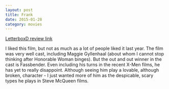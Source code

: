 ```yaml
---
layout: post
title: Frank 
date: 2015-01-28
category: movies
---
```

 
[LetterboxD review link](http://letterboxd.com/samarthbhaskar/film/frank-2014/)

 I liked this film, but not as much as a lot of people liked it last year. The film was very well cast, including Maggie Gyllenhaal (about whom I cannot stop thinking after Honorable Woman binges). But the out and out winner in the cast is Fassbender. Even including his turns in the recent X-Men films, he has yet to really disappoint. Although seeing him play a lovable, although broken, character - I just wanted more of him as the despicable, scary types he plays in Steve McQueen films. 
